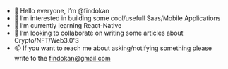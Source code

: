 - 👋 Hello everyone, I’m @findokan
- 👀 I’m interested in building some cool/usefull Saas/Mobile Applications
- 🌱 I’m currently learning React-Native
- 💞️ I’m looking to collaborate on writing some articles about Crypto/NFT/Web3.0'S
- 📫 If you want to reach me about asking/notifying something please write to the findokan@gmail.com

<!---
findokan/findokan is a ✨ special ✨ repository because its `README.md` (this file) appears on your GitHub profile.
You can click the Preview link to take a look at your changes.
--->
